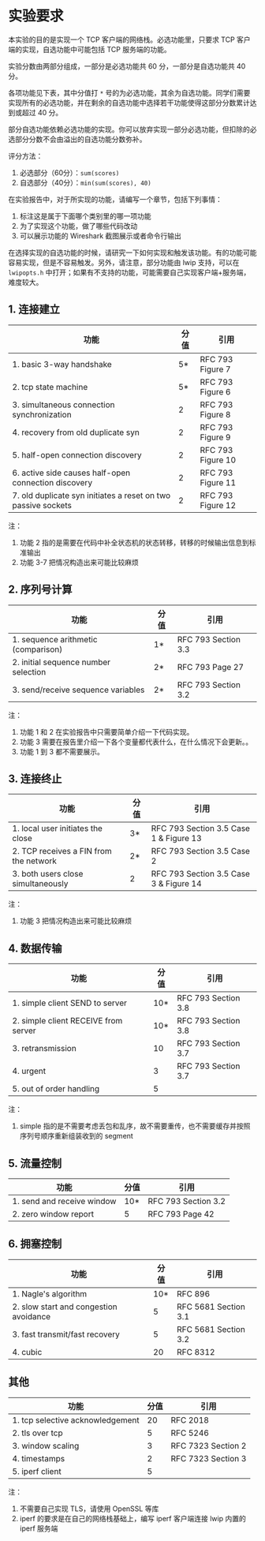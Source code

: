 # 实验要求

本实验的目的是实现一个 TCP 客户端的网络栈。必选功能里，只要求 TCP 客户端的实现，自选功能中可能包括 TCP 服务端的功能。

实验分数由两部分组成，一部分是必选功能共 60 分，一部分是自选功能共 40 分。

各项功能见下表，其中分值打 `*` 号的为必选功能，其余为自选功能。同学们需要实现所有的必选功能，并在剩余的自选功能中选择若干功能使得这部分分数累计达到或超过 40 分。

部分自选功能依赖必选功能的实现。你可以放弃实现一部分必选功能，但扣除的必选部分分数不会由溢出的自选功能分数弥补。

评分方法：

1. 必选部分（60分）：`sum(scores)`
2. 自选部分（40分）：`min(sum(scores), 40)`

在实验报告中，对于所实现的功能，请编写一个章节，包括下列事情：

1. 标注这是属于下面哪个类别里的哪一项功能
2. 为了实现这个功能，做了哪些代码改动
3. 可以展示功能的 Wireshark 截图展示或者命令行输出

在选择实现的自选功能的时候，请研究一下如何实现和触发该功能。有的功能可能容易实现，但是不容易触发。另外，请注意，部分功能由 lwip 支持，可以在 `lwipopts.h` 中打开；如果有不支持的功能，可能需要自己实现客户端+服务端，难度较大。

## 1. 连接建立

| 功能                                                         | 分值 | 引用              |
| ------------------------------------------------------------ | ---- | ----------------- |
| 1. basic 3-way handshake                                     | 5*   | RFC 793 Figure 7  |
| 2. tcp state machine                                         | 5*   | RFC 793 Figure 6  |
| 3. simultaneous connection synchronization                   | 2    | RFC 793 Figure 8  |
| 4. recovery from old duplicate syn                           | 2    | RFC 793 Figure 9  |
| 5. half-open connection discovery                            | 2    | RFC 793 Figure 10 |
| 6. active side causes half-open connection discovery         | 2    | RFC 793 Figure 11 |
| 7. old duplicate syn initiates a reset on two passive sockets | 2    | RFC 793 Figure 12 |

注：

1. 功能 2 指的是需要在代码中补全状态机的状态转移，转移的时候输出信息到标准输出
2. 功能 3-7 把情况构造出来可能比较麻烦

## 2. 序列号计算

| 功能                                 | 分值 | 引用                |
| ------------------------------------ | ---- | ------------------- |
| 1. sequence arithmetic (comparison)  | 1*   | RFC 793 Section 3.3 |
| 2. initial sequence number selection | 2*   | RFC 793 Page 27     |
| 3. send/receive sequence variables   | 2*   | RFC 793 Section 3.2 |

注：

1. 功能 1 和 2 在实验报告中只需要简单介绍一下代码实现。
2. 功能 3 需要在报告里介绍一下各个变量都代表什么，在什么情况下会更新。。
3. 功能 1 到 3 都不需要展示。

## 3. 连接终止

| 功能                                   | 分值 | 引用                                   |
| -------------------------------------- | ---- | -------------------------------------- |
| 1. local user initiates the close      | 3*   | RFC 793 Section 3.5 Case 1 & Figure 13 |
| 2. TCP receives a FIN from the network | 2*   | RFC 793 Section 3.5 Case 2             |
| 3. both users close simultaneously     | 2    | RFC 793 Section 3.5 Case 3 & Figure 14 |

注：

1. 功能 3 把情况构造出来可能比较麻烦

## 4. 数据传输

| 功能                                 | 分值 | 引用                |
| ------------------------------------ | ---- | ------------------- |
| 1. simple client SEND to server      | 10*  | RFC 793 Section 3.8 |
| 2. simple client RECEIVE from server | 10*  | RFC 793 Section 3.8 |
| 3. retransmission                    | 10   | RFC 793 Section 3.7 |
| 4. urgent                            | 3    | RFC 793 Section 3.7 |
| 5. out of order handling             | 5    |                     |

注：

1. simple 指的是不需要考虑丢包和乱序，故不需要重传，也不需要缓存并按照序列号顺序重新组装收到的 segment

## 5. 流量控制

| 功能                       | 分值 | 引用                |
| -------------------------- | ---- | ------------------- |
| 1. send and receive window | 10*  | RFC 793 Section 3.2 |
| 2. zero window report      | 5    | RFC 793 Page 42     |

## 6. 拥塞控制

| 功能                                   | 分值 | 引用                 |
| -------------------------------------- | ---- | -------------------- |
| 1. Nagle's algorithm                   | 10*  | RFC 896              |
| 2. slow start and congestion avoidance | 5    | RFC 5681 Section 3.1 |
| 3. fast transmit/fast recovery         | 5    | RFC 5681 Section 3.2 |
| 4. cubic                               | 20   | RFC 8312             |

## 其他

| 功能                             | 分值 | 引用               |
| -------------------------------- | ---- | ------------------ |
| 1. tcp selective acknowledgement | 20   | RFC 2018           |
| 2. tls over tcp                  | 5    | RFC 5246           |
| 3. window scaling                | 3    | RFC 7323 Section 2 |
| 4. timestamps                    | 2    | RFC 7323 Section 3 |
| 5. iperf client                  | 5    |                    |

注：

1. 不需要自己实现 TLS，请使用 OpenSSL 等库
2. iperf 的要求是在自己的网络栈基础上，编写 iperf 客户端连接 lwip 内置的 iperf 服务端
